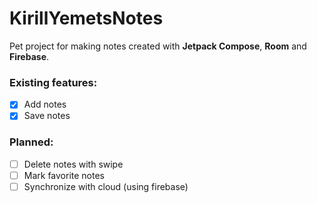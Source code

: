 # KirillYemetsNotes

Pet project for making notes created with **Jetpack Compose**, **Room** and **Firebase**.

### Existing features: 
- [x] Add notes
- [x] Save notes

### Planned:
- [ ] Delete notes with swipe
- [ ] Mark favorite notes
- [ ] Synchronize with cloud (using firebase)
